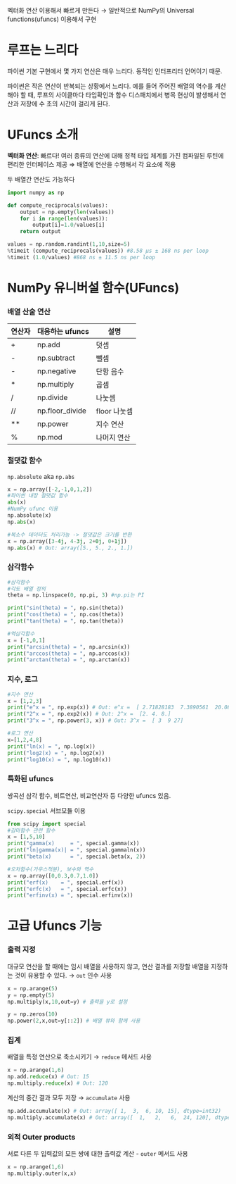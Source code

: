 벡터화 연산 이용해서 빠르게 만든다 → 일반적으로 NumPy의 Universal functions(ufuncs) 이용해서 구현

# 루프는 느리다

파이썬 기본 구현에서 몇 가지 연산은 매우 느리다. 동적인 인터프리터 언어이기 때문. 

파이썬은 작은 연산이 반복되는 상황에서 느리다. 예를 들어 주어진 배열의 역수를 계산해야 할 때, 루프의 사이클마다 타입확인과 함수 디스패치에서 병목 현상이 발생해서 연산과 저장에 수 초의 시간이 걸리게 된다. 

# UFuncs 소개

**벡터화 연산**: 빠르다! 여러 종류의 연산에 대해 정적 타입 체계를 가진 컴파일된 루틴에 편리한 인터페이스 제공 ⇒ 배열에 연산을 수행해서 각 요소에 적용

두 배열간 연산도 가능하다

```python
import numpy as np

def compute_reciprocals(values):
    output = np.empty(len(values))
    for i in range(len(values)):
        output[i]=1.0/values[i]
    return output

values = np.random.randint(1,10,size=5)
%timeit (compute_reciprocals(values)) #8.58 µs ± 168 ns per loop
%timeit (1.0/values) #868 ns ± 11.5 ns per loop
```

# NumPy 유니버설 함수(UFuncs)

### 배열 산술 연산

| 연산자 | 대응하는 ufuncs | 설명 |
| --- | --- | --- |
| + | np.add | 덧셈 |
| - | np.subtract | 뺄셈 |
| - | np.negative | 단항 음수 |
| * | np.multiply | 곱셈 |
| / | np.divide | 나눗셈 |
| // | np.floor_divide | floor 나눗셈 |
| ** | np.power | 지수 연산 |
| % | np.mod | 나머지 연산 |

### 절댓값 함수

`np.absolute` aka `np.abs`

```python
x = np.array([-2,-1,0,1,2])
#파이썬 내장 절댓값 함수
abs(x)
#NumPy ufunc 이용
np.absolute(x)
np.abs(x)

#복소수 데이터도 처리가능 -> 절댓값은 크기를 반환
x = np.array([3-4j, 4-3j, 2+0j, 0+1j])
np.abs(x) # Out: array([5., 5., 2., 1.])
```

### 삼각함수

```python
#삼각함수
#각도 배열 정의
theta = np.linspace(0, np.pi, 3) #np.pi는 PI

print("sin(theta) = ", np.sin(theta))
print("cos(theta) = ", np.cos(theta))
print("tan(theta) = ", np.tan(theta))

#역삼각함수
x = [-1,0,1]
print("arcsin(theta) = ", np.arcsin(x))
print("arccos(theta) = ", np.arccos(x))
print("arctan(theta) = ", np.arctan(x))
```

### 지수, 로그

```python
#지수 연산
x = [1,2,3]
print("e^x = ", np.exp(x)) # Out: e^x =  [ 2.71828183  7.3890561  20.08553692]
print("2^x = ", np.exp2(x)) # Out: 2^x =  [2. 4. 8.]
print("3^x = ", np.power(3, x)) # Out: 3^x =  [ 3  9 27]

#로그 연산
x=[1,2,4,8]
print("ln(x) = ", np.log(x))
print("log2(x) = ", np.log2(x))
print("log10(x) = ", np.log10(x))
```

### 특화된 ufuncs

쌍곡선 삼각 함수, 비트연산, 비교연산자 등 다양한 ufuncs 있음. 

`scipy.special` 서브모듈 이용

```python
from scipy import special
#감마함수 관련 함수
x = [1,5,10]
print("gamma(x)     = ", special.gamma(x))
print("ln|gamma(x)| = ", special.gammaln(x))
print("beta(x)      = ", special.beta(x, 2))

#오차함수(가우스적분), 보수와 역수
x = np.array([0,0.3,0.7,1.0])
print("erf(x)    = ", special.erf(x))
print("erfc(x)   = ", special.erfc(x))
print("erfinv(x) = ", special.erfinv(x))
```

# 고급 Ufuncs 기능

### 출력 지정

대규모 연산을 할 때에는 임시 배열을 사용하지 않고, 연산 결과를 저장할 배열을 지정하는 것이 유용할 수 있다. → `out` 인수 사용

```python
x = np.arange(5)
y = np.empty(5)
np.multiply(x,10,out=y) # 출력을 y로 설정

y = np.zeros(10)
np.power(2,x,out=y[::2]) # 배열 뷰와 함께 사용
```

### 집계

배열을 특정 연산으로 축소시키기 → `reduce` 메서드 사용

```python
x = np.arange(1,6)
np.add.reduce(x) # Out: 15
np.multiply.reduce(x) # Out: 120
```

계산의 중간 결과 모두 저장 → `accumulate` 사용

```python
np.add.accumulate(x) # Out: array([ 1,  3,  6, 10, 15], dtype=int32)
np.multiply.accumulate(x) # Out: array([  1,   2,   6,  24, 120], dtype=int32)
```

### 외적 Outer products

서로 다른 두 입력값의 모든 쌍에 대한 출력값 계산 - `outer` 메서드 사용

```python
x = np.arange(1,6)
np.multiply.outer(x,x)
```
